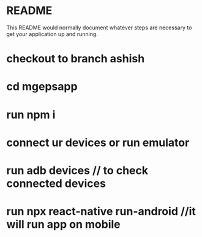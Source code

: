 # README #

This README would normally document whatever steps are necessary to get your application up and running.

# checkout to branch ashish
# cd  mgepsapp
# run npm i 
#  connect ur devices or run emulator
# run adb devices  // to check connected devices
# run npx react-native run-android  //it will run app on mobile